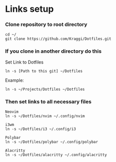 # Links setup

### Clone repository to root directory
```
cd ~/
git clone https://github.com/Kraggi/Dotfiles.git
```

### If you clone in another directory do this
Set Link to Dotfiles 
```
ln -s [Path to this git] ~/Dotfiles
```

Example:
```
ln -s ~/Projects/Dotfiles ~/Dotfiles
```

### Then set links to all necessary files
```
Neovim
ln -s ~/Dotfiles/nvim ~/.config/nvim

i3wm
ln -s ~/Dotfiles/i3 ~/.config/i3

Polybar
ln -s ~/Dotfiles/polybar ~/.config/polybar

Alacritty
ln -s ~/Dotfiles/alacritty ~/.config/alacritty
```
